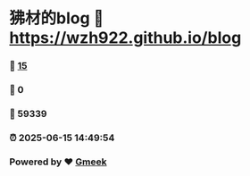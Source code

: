 # 狒材的blog :link: https://wzh922.github.io/blog 
### :page_facing_up: [15](https://wzh922.github.io/blog/tag.html) 
### :speech_balloon: 0 
### :hibiscus: 59339 
### :alarm_clock: 2025-06-15 14:49:54 
### Powered by :heart: [Gmeek](https://github.com/Meekdai/Gmeek)
